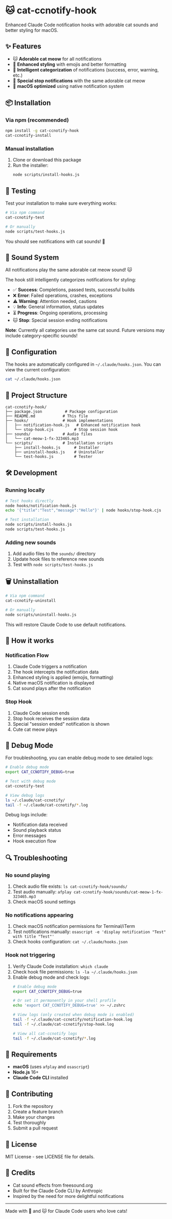 # 🐱 cat-ccnotify-hook

Enhanced Claude Code notification hooks with adorable cat sounds and better styling for macOS.

## ✨ Features

- 🐱 **Adorable cat meow** for all notifications
- 🎨 **Enhanced styling** with emojis and better formatting
- 🧠 **Intelligent categorization** of notifications (success, error, warning, etc.)
- 🛑 **Special stop notifications** with the same adorable cat meow
- 🍎 **macOS optimized** using native notification system

## 📦 Installation

### Via npm (recommended)

```bash
npm install -g cat-ccnotify-hook
cat-ccnotify-install
```

### Manual installation

1. Clone or download this package
2. Run the installer:
   ```bash
   node scripts/install-hooks.js
   ```

## 🧪 Testing

Test your installation to make sure everything works:

```bash
# Via npm command
cat-ccnotify-test

# Or manually
node scripts/test-hooks.js
```

You should see notifications with cat sounds! 🎵

## 🎵 Sound System

All notifications play the same adorable cat meow sound! 🐱

The hook still intelligently categorizes notifications for styling:

- ✅ **Success**: Completions, passed tests, successful builds  
- ❌ **Error**: Failed operations, crashes, exceptions
- ⚠️ **Warning**: Attention needed, cautions
- 💡 **Info**: General information, status updates
- ⏳ **Progress**: Ongoing operations, processing
- 🐱 **Stop**: Special session ending notifications

**Note**: Currently all categories use the same cat sound. Future versions may include category-specific sounds!

## 🔧 Configuration

The hooks are automatically configured in `~/.claude/hooks.json`. You can view the current configuration:

```bash
cat ~/.claude/hooks.json
```

## 📁 Project Structure

```
cat-ccnotify-hook/
├── package.json          # Package configuration
├── README.md            # This file
├── hooks/               # Hook implementations
│   ├── notification-hook.js   # Enhanced notification hook
│   └── stop-hook.cjs         # Stop session hook
├── sounds/              # Audio files
│   └── cat-meow-1-fx-323465.mp3
└── scripts/             # Installation scripts
    ├── install-hooks.js      # Installer
    ├── uninstall-hooks.js    # Uninstaller
    └── test-hooks.js         # Tester
```

## 🛠️ Development

### Running locally

```bash
# Test hooks directly
node hooks/notification-hook.js
echo '{"title":"Test","message":"Hello"}' | node hooks/stop-hook.cjs

# Test installation
node scripts/install-hooks.js
node scripts/test-hooks.js
```

### Adding new sounds

1. Add audio files to the `sounds/` directory
2. Update hook files to reference new sounds
3. Test with `node scripts/test-hooks.js`

## 🗑️ Uninstallation

```bash
# Via npm command
cat-ccnotify-uninstall

# Or manually
node scripts/uninstall-hooks.js
```

This will restore Claude Code to use default notifications.

## 🐾 How it works

### Notification Flow

1. Claude Code triggers a notification
2. The hook intercepts the notification data
3. Enhanced styling is applied (emojis, formatting)
4. Native macOS notification is displayed
5. Cat sound plays after the notification

### Stop Hook

1. Claude Code session ends
2. Stop hook receives the session data
3. Special "session ended" notification is shown
4. Cute cat meow plays

## 🐛 Debug Mode

For troubleshooting, you can enable debug mode to see detailed logs:

```bash
# Enable debug mode
export CAT_CCNOTIFY_DEBUG=true

# Test with debug mode
cat-ccnotify-test

# View debug logs
ls ~/.claude/cat-ccnotify/
tail -f ~/.claude/cat-ccnotify/*.log
```

Debug logs include:
- Notification data received
- Sound playback status
- Error messages
- Hook execution flow

## 🔍 Troubleshooting

### No sound playing

1. Check audio file exists: `ls cat-ccnotify-hook/sounds/`
2. Test audio manually: `afplay cat-ccnotify-hook/sounds/cat-meow-1-fx-323465.mp3`
3. Check macOS sound settings

### No notifications appearing

1. Check macOS notification permissions for Terminal/iTerm
2. Test notifications manually: `osascript -e 'display notification "Test" with title "Test"'`
3. Check hooks configuration: `cat ~/.claude/hooks.json`

### Hook not triggering

1. Verify Claude Code installation: `which claude`
2. Check hook file permissions: `ls -la ~/.claude/hooks.json`
3. Enable debug mode and check logs:
   ```bash
   # Enable debug mode
   export CAT_CCNOTIFY_DEBUG=true
   
   # Or set it permanently in your shell profile
   echo 'export CAT_CCNOTIFY_DEBUG=true' >> ~/.zshrc
   
   # View logs (only created when debug mode is enabled)
   tail -f ~/.claude/cat-ccnotify/notification-hook.log
   tail -f ~/.claude/cat-ccnotify/stop-hook.log
   
   # View all cat-ccnotify logs
   tail -f ~/.claude/cat-ccnotify/*.log
   ```

## 📝 Requirements

- **macOS** (uses `afplay` and `osascript`)
- **Node.js** 16+
- **Claude Code CLI** installed

## 🤝 Contributing

1. Fork the repository
2. Create a feature branch
3. Make your changes
4. Test thoroughly
5. Submit a pull request

## 📄 License

MIT License - see LICENSE file for details.

## 🙏 Credits

- Cat sound effects from freesound.org
- Built for the Claude Code CLI by Anthropic
- Inspired by the need for more delightful notifications

---

Made with 💝 and 🐱 for Claude Code users who love cats!